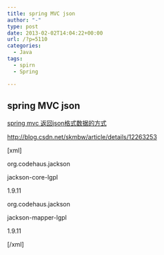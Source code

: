 ```yaml
---
title: spring MVC json
author: "-"
type: post
date: 2013-02-02T14:04:22+00:00
url: /?p=5110
categories:
  - Java
tags:
  - spirn
  - Spring

---
```

## spring MVC json
[spring mvc 返回json格式数据的方式][1]

http://blog.csdn.net/skmbw/article/details/12263253

[xml]

<dependency>
  
<groupId>org.codehaus.jackson</groupId>
  
jackson-core-lgpl</artifactId>
  
<version>1.9.11</version>
  
</dependency>
  
<dependency>
  
<groupId>org.codehaus.jackson</groupId>
  
jackson-mapper-lgpl</artifactId>
  
<version>1.9.11</version>
  
</dependency>

[/xml]

 [1]: http://blog.csdn.net/skmbw/article/details/12263253